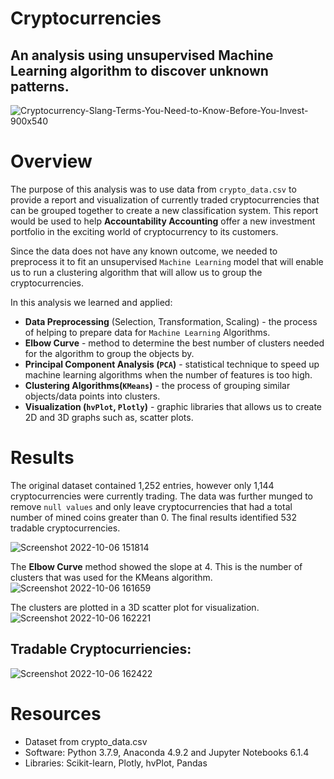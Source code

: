 # Cryptocurrencies
## An analysis using unsupervised Machine Learning algorithm to discover unknown patterns.
![Cryptocurrency-Slang-Terms-You-Need-to-Know-Before-You-Invest-900x540](https://user-images.githubusercontent.com/103727169/194427438-04072e6c-7c21-438c-9a53-c090e617fd2d.jpg)

# Overview
The purpose of this analysis was to use data from `crypto_data.csv` to provide a report and visualization of currently traded cryptocurrencies that can be grouped together to create a new classification system. This report would be used to help **Accountability Accounting** offer a new investment portfolio in the exciting world of cryptocurrency to its customers.

Since the data does not have any known outcome, we needed to preprocess it to fit an unsupervised `Machine Learning` model that will enable us to run a clustering algorithm that will allow us to group the cryptocurrencies.

In this analysis we learned and applied:

* **Data Preprocessing** (Selection, Transformation, Scaling) - the process of helping to prepare data for `Machine Learning` Algorithms.
* **Elbow Curve** - method to determine the best number of clusters needed for the algorithm to group the objects by.
* **Principal Component Analysis (`PCA`)** - statistical technique to speed up machine learning algorithms when the number of features is too high.
* **Clustering Algorithms(`KMeans`)** - the process of grouping similar objects/data points into clusters.
* **Visualization (`hvPlot`, `Plotly`)** - graphic libraries that allows us to create 2D and 3D graphs such as, scatter plots.

# Results

The original dataset contained 1,252 entries, however only 1,144 cryptocurrencies were currently trading. The data was further munged to remove `null values` and only leave cryptocurrencies that had a total number of mined coins greater than 0. The final results identified 532 tradable cryptocurrencies.

![Screenshot 2022-10-06 151814](https://user-images.githubusercontent.com/103727169/194438680-6b5a814a-f4f9-4318-84bc-e56fd5b1fbcf.png)

The **Elbow Curve** method showed the slope at 4. This is the number of clusters that was used for the KMeans algorithm.
![Screenshot 2022-10-06 161659](https://user-images.githubusercontent.com/103727169/194435357-9a50a6bc-1170-4d0d-aa2d-a8a0e3c9a610.png)

The clusters are plotted in a 3D scatter plot for visualization.
![Screenshot 2022-10-06 162221](https://user-images.githubusercontent.com/103727169/194435831-41d545ce-5a16-4876-8577-b2232fbae741.png)

## Tradable Cryptocurriencies:
![Screenshot 2022-10-06 162422](https://user-images.githubusercontent.com/103727169/194436040-3709e269-17b0-4a32-87c8-4482f4ac1c71.png)

# Resources
* Dataset from crypto_data.csv
* Software: Python 3.7.9, Anaconda 4.9.2 and Jupyter Notebooks 6.1.4
* Libraries: Scikit-learn, Plotly, hvPlot, Pandas

